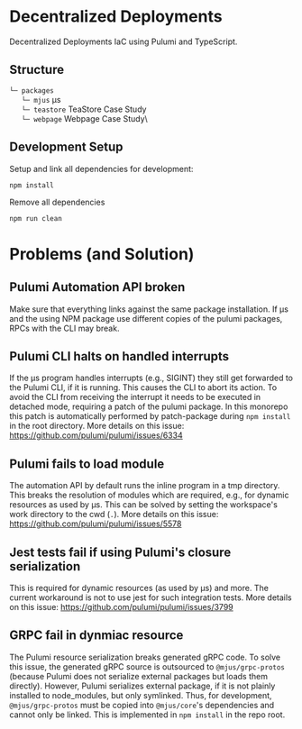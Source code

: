 # Decentralized Deployments

Decentralized Deployments IaC using Pulumi and TypeScript.

## Structure

`└─ packages`\
`   └─ mjus` µs\
`   └─ teastore` TeaStore Case Study\
`   └─ webpage` Webpage Case Study\

## Development Setup

Setup and link all dependencies for development:

```
npm install
```

Remove all dependencies

```
npm run clean
```

# Problems (and Solution)

## Pulumi Automation API broken

Make sure that everything links against the same package installation. If µs and the using NPM package use different copies of the pulumi packages, RPCs with the CLI may break.

## Pulumi CLI halts on handled interrupts

If the µs program handles interrupts (e.g., SIGINT) they still get forwarded to the Pulumi CLI, if it is running.
This causes the CLI to abort its action.
To avoid the CLI from receiving the interrupt it needs to be executed in detached mode, requiring a patch of the pulumi package.
In this monorepo this patch is automatically performed by patch-package during `npm install` in the root directory.
More details on this issue: https://github.com/pulumi/pulumi/issues/6334

## Pulumi fails to load module

The automation API by default runs the inline program in a tmp directory.
This breaks the resolution of modules which are required, e.g., for dynamic resources as used by µs.
This can be solved by setting the workspace's work directory to the cwd (`.`).
More details on this issue: https://github.com/pulumi/pulumi/issues/5578

## Jest tests fail if using Pulumi's closure serialization

This is required for dynamic resources (as used by µs) and more.
The current workaround is not to use jest for such integration tests.
More details on this issue: https://github.com/pulumi/pulumi/issues/3799

## GRPC fail in dynmiac resource

The Pulumi resource serialization breaks generated gRPC code.
To solve this issue, the generated gRPC source is outsourced to `@mjus/grpc-protos`
(because Pulumi does not serialize external packages but loads them directly).
However, Pulumi serializes external package, if it is not plainly installed to node_modules, but only symlinked.
Thus, for development, `@mjus/grpc-protos` must be copied into `@mjus/core`'s dependencies and cannot only be linked.
This is implemented in `npm install` in the repo root.
